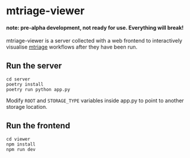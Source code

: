 # mtriage-viewer

#### note: pre-alpha development, not ready for use. Everything will break!

mtriage-viewer is a server collected with a web frontend to interactively
visualise [mtriage](https://github.com/forensic-architecture/mtriage) workflows
after they have been run.

## Run the server
```
cd server
poetry install
poetry run python app.py
```

Modify `ROOT` and `STORAGE_TYPE` variables inside app.py to point to another
storage location.

## Run the frontend
```
cd viewer
npm install
npm run dev
```
